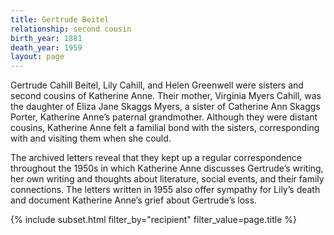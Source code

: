 ```yaml
---
title: Gertrude Beitel
relationship: second cousin
birth_year: 1881
death_year: 1959
layout: page
---
```


Gertrude Cahill Beitel, Lily Cahill, and Helen Greenwell were sisters and second cousins of  Katherine Anne. Their mother, Virginia Myers Cahill, was the daughter of Eliza Jane Skaggs Myers, a sister of Catherine Ann Skaggs Porter, Katherine Anne’s paternal grandmother.  Although they were distant cousins, Katherine Anne felt a familial bond with the sisters, corresponding with and visiting them when she could.

The archived letters reveal that they kept up a regular correspondence throughout the 1950s in which Katherine Anne discusses Gertrude’s writing, her own writing and thoughts about literature, social events, and their family connections.  The letters written in 1955 also offer sympathy for Lily’s death and document Katherine Anne’s grief about Gertrude’s loss.

{% include subset.html filter_by="recipient" filter_value=page.title %}
